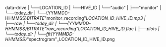 data-drive
|   └──LOCATION_ID
|       └──HIVE_ID
|           └──"audio"
|                   ├──"monitor"
|                       └──today_dir
|                           └──{YYMMDD-HHMMSS}_BITRATE_"monitor_recording"_LOCATION_ID_HIVE_ID.mp3
|                   ├──raw
|                       └──today_dir
|                           └──{YYMMDD-HHMMSS}_BITRATE_"raw_recording"_LOCATION_ID_HIVE_ID.flac
|                   ├──plots
|                       └──today_dir
|                           └──fft_{YYMMDD-HHMMSS}_"spectrogram"_LOCATION_ID_HIVE_ID.png